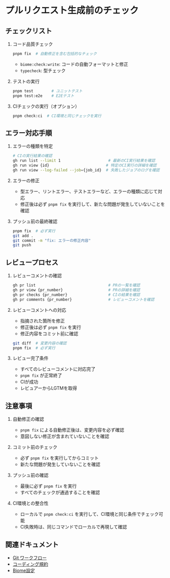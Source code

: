 # プルリクエスト生成前のチェック

## チェックリスト

1. コード品質チェック
   ```bash
   pnpm fix  # 自動修正を含む包括的なチェック
   ```
   - `biome:check:write`: コードの自動フォーマットと修正
   - `typecheck`: 型チェック

2. テストの実行
   ```bash
   pnpm test        # ユニットテスト
   pnpm test:e2e    # E2Eテスト
   ```

3. CIチェックの実行（オプション）
   ```bash
   pnpm check:ci  # CI環境と同じチェックを実行
   ```

## エラー対応手順

1. エラーの種類を特定
   ```bash
   # CIの実行結果の確認
   gh run list --limit 1                     # 最新のCI実行結果を確認
   gh run view {id}                         # 特定のCI実行の詳細を確認
   gh run view --log-failed --job={job_id}  # 失敗したジョブのログを確認
   ```

2. エラーの修正
   - 型エラー、リントエラー、テストエラーなど、エラーの種類に応じて対応
   - 修正後は必ず `pnpm fix` を実行して、新たな問題が発生していないことを確認

3. プッシュ前の最終確認
   ```bash
   pnpm fix  # 必ず実行
   git add .
   git commit -m "fix: エラーの修正内容"
   git push
   ```

## レビュープロセス

1. レビューコメントの確認
   ```bash
   gh pr list                                # PRの一覧を確認
   gh pr view {pr_number}                    # PRの詳細を確認
   gh pr checks {pr_number}                  # CIの結果を確認
   gh pr comments {pr_number}                # レビューコメントを確認
   ```

2. レビューコメントへの対応
   - 指摘された箇所を修正
   - 修正後は必ず `pnpm fix` を実行
   - 修正内容をコミット前に確認
   ```bash
   git diff  # 変更内容の確認
   pnpm fix  # 必ず実行
   ```

3. レビュー完了条件
   - すべてのレビューコメントに対応完了
   - `pnpm fix` が正常終了
   - CIが成功
   - レビュアーからLGTMを取得

## 注意事項

1. 自動修正の確認
   - `pnpm fix` による自動修正後は、変更内容を必ず確認
   - 意図しない修正が含まれていないことを確認

2. コミット前のチェック
   - 必ず `pnpm fix` を実行してからコミット
   - 新たな問題が発生していないことを確認

3. プッシュ前の確認
   - 最後に必ず `pnpm fix` を実行
   - すべてのチェックが通過することを確認

4. CI環境との整合性
   - ローカルで `pnpm check:ci` を実行して、CI環境と同じ条件でチェック可能
   - CI失敗時は、同じコマンドでローカルで再現して確認

## 関連ドキュメント

- [Git ワークフロー](./git-workflow.md)
- [コーディング規約](./coding-standards.md)
- [Biome設定](./biome-configuration.md) 